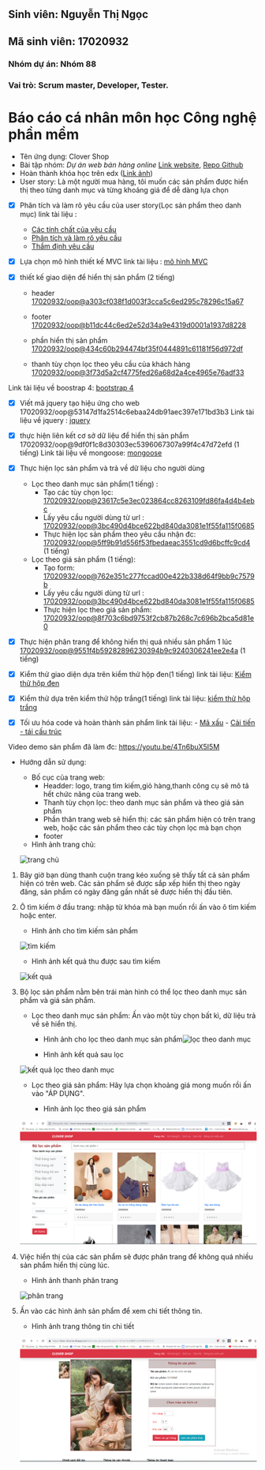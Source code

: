 ## Sinh viên: Nguyễn Thị Ngọc
## Mã sinh viên: 17020932
### Nhóm dự án: Nhóm 88
### Vai trò: Scrum master, Developer, Tester.

# Báo cáo cá nhân môn học Công nghệ phần mềm
* Tên ứng dụng:  Clover Shop
* Bài tập nhóm: *Dự án web bán hàng online* [Link website](http://clover-shop.herokuapp.com), [Repo Github]()
* Hoàn thành khóa học trên edx ([Link ảnh](https://github.com/17020932/INT2208-8-2019/blob/master/NguyenThiNgoc/SoftEng1x.jpg))
* User story: Là một người mua hàng, tôi muốn các sản phẩm được hiển thị theo từng danh mục và từng khoảng giá để dễ dàng lựa chọn 

- [x] Phân tích và làm rõ yêu cầu của user story(Lọc sản phẩm theo danh mục)
link tài liệu :
    - [Các tính chất của yêu cầu](https://docs.google.com/document/d/1a4i_31R8WBUAnF91syr1FwBpKoAiTY6rEJt1xWjb74M/edit#heading=h.s0hihj78muyz)
    - [Phân tích và làm rõ yêu cầu](https://docs.google.com/document/d/1a4i_31R8WBUAnF91syr1FwBpKoAiTY6rEJt1xWjb74M/edit#heading=h.fvjpas4blmex)
    - [Thẩm định yêu cầu](https://docs.google.com/document/d/1a4i_31R8WBUAnF91syr1FwBpKoAiTY6rEJt1xWjb74M/edit#heading=h.a3b33sgbrokp)

- [x] Lựa chọn mô hình thiết kế MVC
link tài liệu : [mô hình MVC](https://docs.google.com/document/d/1a4i_31R8WBUAnF91syr1FwBpKoAiTY6rEJt1xWjb74M/edit#heading=h.kehlqoeo6d9r)

- [x] thiết kế giao diện để hiển thị sản phẩm (2 tiếng)

	-  header [17020932/oop@a303cf038f1d003f3cca5c6ed295c78296c15a67](https://github.com/17020932/oop/commit/a303cf038f1d003f3cca5c6ed295c78296c15a67)
	   
	-  footer [17020932/oop@b11dc44c6ed2e52d34a9e4319d0001a1937d8228](https://github.com/17020932/oop/commit/b11dc44c6ed2e52d34a9e4319d0001a1937d8228)
	   
	-  phần hiển thị sản phẩm [17020932/oop@434c60b294474bf35f0444891c61181f56d972df ](https://github.com/17020932/oop/commit/434c60b294474bf35f0444891c61181f56d972df)
	   
 	-  thanh tùy chọn lọc theo yêu cầu của khách hàng [17020932/oop@3f73d5a2cf4775fed26a68d2a4ce4965e76adf33](https://github.com/17020932/oop/commit/3f73d5a2cf4775fed26a68d2a4ce4965e76adf33)
		   
Link tài liệu về boostrap 4: [bootstrap 4](https://getbootstrap.com/docs/4.0/getting-started/introduction/)
                    

- [x] Viết mã jquery tạo hiệu ứng cho web 17020932/oop@53147d1fa2514c6ebaa24db91aec397e171bd3b3
Link tài liệu về jquery : [jquery](https://www.w3schools.com/jquery/)

- [x] thực hiện liên kết cơ sở dữ liệu để hiển thị sản phẩm 17020932/oop@9df0f1c8d30303ec5396067307a99f4c47d72efd (1 tiếng)
Link tài liệu về mongoose: [mongoose](https://mongoosejs.com/docs/)

- [x] Thực hiện lọc sản phẩm và trả về dữ liệu cho người dùng 
     - Lọc theo danh mục sản phẩm(1 tiếng) :
          + Tạo các tùy chọn lọc: [17020932/oop@23617c5e3ec023864cc8263109fd86fa4d4b4ebc](https://github.com/17020932/oop/commit/23617c5e3ec023864cc8263109fd86fa4d4b4ebc)
          + Lấy yêu cầu người dùng từ url : [17020932/oop@3bc490d4bce622bd840da3081e1f55fa115f0685](https://github.com/17020932/oop/commit/3bc490d4bce622bd840da3081e1f55fa115f0685)
          + Thực hiện lọc sản phẩm theo yêu cầu nhận đc: [17020932/oop@5ff9b91d556f53fbedaeac3551cd9d6bcffc9cd4](https://github.com/17020932/oop/commit/5ff9b91d556f53fbedaeac3551cd9d6bcffc9cd4) (1 tiếng)
     - Lọc theo giá sản phẩm (1 tiếng):
          + Tạo form: [17020932/oop@762e351c277fccad00e422b338d64f9bb9c7579b](https://github.com/17020932/oop/commit/762e351c277fccad00e422b338d64f9bb9c7579b)
          + Lấy yêu cầu người dùng từ url : [17020932/oop@3bc490d4bce622bd840da3081e1f55fa115f0685](https://github.com/17020932/oop/commit/3bc490d4bce622bd840da3081e1f55fa115f0685)
          + Thực hiện lọc theo giá sản phẩm: [17020932/oop@8f703c6bd9753f2cb87b268c7c696b2bca5d81e0](https://github.com/17020932/oop/commit/8f703c6bd9753f2cb87b268c7c696b2bca5d81e0)


- [x] Thực hiện phân trang để không hiển thị quá nhiều sản phẩm 1 lúc [17020932/oop@9551f4b59282896230394b9c9240306241ee2e4a](https://github.com/17020932/oop/commit/9551f4b59282896230394b9c9240306241ee2e4a) (1 tiếng)

- [x] Kiểm thử giao diện dựa trên kiểm thử hộp đen(1 tiếng)
link tài liệu: [Kiểm thử hộp đen](https://docs.google.com/document/d/1a4i_31R8WBUAnF91syr1FwBpKoAiTY6rEJt1xWjb74M/edit#heading=h.zhrswbsdiifd)

- [x] Kiểm thử dựa trên kiểm thử hộp trắng(1 tiếng)
link tài liệu: [kiểm thử hộp trắng](https://docs.google.com/document/d/1a4i_31R8WBUAnF91syr1FwBpKoAiTY6rEJt1xWjb74M/edit#heading=h.ryzy80x4sqk1)

- [x] Tối ưu hóa code và hoàn thành sản phẩm
   link tài liệu: 
         - [Mã xấu](https://docs.google.com/document/d/1a4i_31R8WBUAnF91syr1FwBpKoAiTY6rEJt1xWjb74M/edit#heading=h.x5jzfha6cshw)
         - [Cải tiến - tái cấu trúc](https://docs.google.com/document/d/1a4i_31R8WBUAnF91syr1FwBpKoAiTY6rEJt1xWjb74M/edit#heading=h.bxti8dsihgwm)

Video demo sản phẩm đã làm đc: https://youtu.be/4Tn6buX5I5M
* Hướng dẫn sử dụng:
     - Bố cục của trang web:
          + Headder: logo, trang tìm kiếm,giỏ hàng,thanh công cụ sẽ mô tả hết chức năng của trang web.
          + Thanh tùy chọn lọc: theo danh mục sản phẩm và theo giá sản phẩm
          + Phần thân trang web sẽ hiển thị: các sản phẩm hiện có trên trang web, hoặc các sản phẩm theo các tùy chọn lọc mà bạn chọn
          + footer
     - Hình ảnh trang chủ:
     
     ![trang chủ](https://github.com/17020932/INT2208-8-2019/blob/master/nhom-88/imagines/trang%20ch%E1%BB%A7.png)
				
1.	Bây giờ bạn dùng thanh cuộn trang kéo xuống sẽ thấy tất cả sản phẩm hiện có trên web. Các sản phẩm sẽ được sắp xếp hiển thị theo ngày đăng, sản phẩm có ngày đăng gần nhất sẽ được hiển thị đầu tiên.

2.	Ô tìm kiếm ở đầu trang: nhập từ khóa mà bạn muốn rồi ấn vào ô tìm kiếm hoặc enter.
     - Hình ảnh cho tìm kiếm sản phẩm
     
     ![tìm kiếm](https://github.com/17020932/INT2208-8-2019/blob/master/nhom-88/imagines/trang%20ch%E1%BB%A72.png)
     
     - Hình ảnh kết quả thu được sau tìm kiếm
     
     ![kết quả](https://github.com/17020932/INT2208-8-2019/blob/master/nhom-88/imagines/trang%20ch%E1%BB%A73.png)
     

3.	Bộ lọc sản phẩm nằm bên trái màn hình có thể lọc theo danh mục sản phẩm và giá sản phẩm.

    + Lọc theo danh mục sản phẩm: Ấn vào một tùy chọn bất kì, dữ liệu trả về sẽ hiển thị.
    
       - Hình ảnh cho lọc theo danh mục sản phẩm![lọc theo danh mục](https://github.com/17020932/INT2208-8-2019/blob/master/nhom-88/imagines/trang%20ch%E1%BB%A74.png)
    
       - Hình ảnh kết quả sau lọc
    
    ![kết quả lọc theo danh mục](https://github.com/17020932/INT2208-8-2019/blob/master/nhom-88/imagines/trang%20ch%E1%BB%A75.png)
    
    + Lọc theo giá sản phẩm: Hãy lựa chọn khoảng giá mong muốn rồi ấn vào "ÁP DỤNG".
    
      - Hình ảnh lọc theo giá sản phẩm
    
    ![lọc theo giá](https://github.com/17020932/INT2208-8-2019/blob/master/nhom-88/imagines/loc%20theo%20gi%C3%A1%20s%E1%BA%A3n%20ph%E1%BA%A9m.PNG)

4. Việc hiển thị của các sản phẩm sẽ được phân trang để không quá nhiều sản phẩm hiển thị cùng lúc.

    - Hình ảnh thanh phân trang
    
    ![phân trang](https://github.com/17020932/INT2208-8-2019/blob/master/nhom-88/imagines/ph%C3%A2n%20trang.PNG)

5.	Ấn vào các hình ảnh sản phẩm để xem chi tiết thông tin.

    - Hình ảnh trang thông tin chi tiết
    
    ![thông tin chi tiết](https://github.com/17020932/INT2208-8-2019/blob/master/nhom-88/imagines/trang%20th%C3%B4ng%20tin%20chi%20ti%E1%BA%BFt.PNG)

